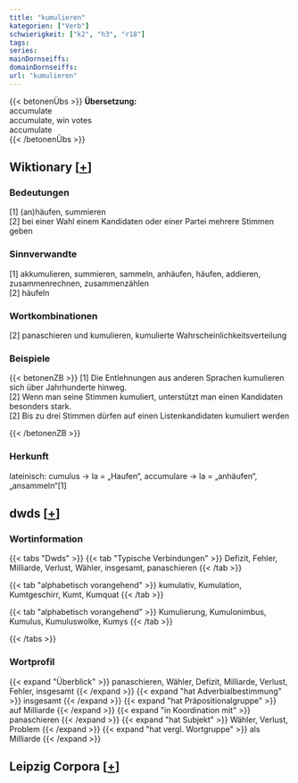 ```yaml
---
title: "kumulieren"
kategorien: ["Verb"]
schwierigkeit: ["k2", "h3", "r18"]
tags:
series:
mainDornseiffs:
domainDornseiffs:
url: "kumulieren"
---
```


{{< betonenÜbs >}}
**Übersetzung:**  
accumulate  
accumulate, win votes  
accumulate  
{{< /betonenÜbs >}}

## Wiktionary [[+](https://de.wiktionary.org/wiki/kumulieren)]

### Bedeutungen
[1] (an)häufen, summieren  
[2] bei einer Wahl einem Kandidaten oder einer Partei mehrere Stimmen geben  

### Sinnverwandte
[1] akkumulieren, summieren, sammeln, anhäufen, häufen, addieren, zusammenrechnen, zusammenzählen  
[2] häufeln  

### Wortkombinationen
[2] panaschieren und kumulieren, kumulierte Wahrscheinlichkeitsverteilung  

### Beispiele
{{< betonenZB >}}
[1] Die Entlehnungen aus anderen Sprachen kumulieren sich über Jahrhunderte hinweg.  
[2] Wenn man seine Stimmen kumuliert, unterstützt man einen Kandidaten besonders stark.  
[2] Bis zu drei Stimmen dürfen auf einen Listenkandidaten kumuliert werden  

{{< /betonenZB >}}
### Herkunft
lateinisch: cumulus → la = „Haufen“, accumulare → la = „anhäufen“, „ansammeln“[1]  



## dwds [[+](https://www.dwds.de/wb/kumulieren)]

### Wortinformation
{{< tabs "Dwds" >}}
{{< tab "Typische Verbindungen" >}}
Defizit, Fehler, Milliarde, Verlust, Wähler, insgesamt, panaschieren
{{< /tab >}}

{{< tab "alphabetisch vorangehend" >}}
kumulativ, Kumulation, Kumtgeschirr, Kumt, Kumquat
{{< /tab >}}

{{< tab "alphabetisch vorangehend" >}}
Kumulierung, Kumulonimbus, Kumulus, Kumuluswolke, Kumys
{{< /tab >}}

{{< /tabs >}}

### Wortprofil
{{< expand "Überblick" >}} panaschieren, Wähler, Defizit, Milliarde, Verlust, Fehler, insgesamt {{< /expand >}}
{{< expand "hat Adverbialbestimmung" >}} insgesamt {{< /expand >}}
{{< expand "hat Präpositionalgruppe" >}} auf Milliarde {{< /expand >}}
{{< expand "in Koordination mit" >}} panaschieren {{< /expand >}}
{{< expand "hat Subjekt" >}} Wähler, Verlust, Problem {{< /expand >}}
{{< expand "hat vergl. Wortgruppe" >}} als Milliarde {{< /expand >}}

## Leipzig Corpora [[+](https://corpora.uni-leipzig.de/en/res?word=kumulieren&corpusId=deu_newscrawl-public_2018)]

